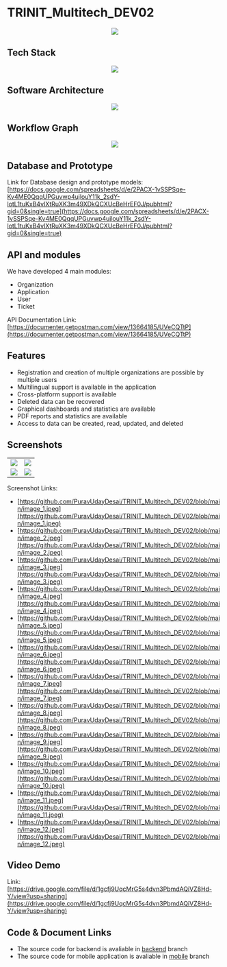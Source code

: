 # TRINIT_Multitech_DEV02
<p align="center">
  <img src="https://github.com/PuravUdayDesai/TRINIT_Multitech_DEV02/blob/main/bug%20bounty.jpeg" />
</p>

## Tech Stack

<p align="center">
  <img src="https://github.com/PuravUdayDesai/TRINIT_Multitech_DEV02/blob/main/tech_stack.png" />
</p>

## Software Architecture

<p align="center">
  <img src="https://github.com/PuravUdayDesai/TRINIT_Multitech_DEV02/blob/main/software_architecture.png" />
</p>

## Workflow Graph

<p align="center">
  <img src="https://github.com/PuravUdayDesai/TRINIT_Multitech_DEV02/blob/main/workflow.png" />
</p>

## Database and Prototype

Link for Database design and prototype models: [https://docs.google.com/spreadsheets/d/e/2PACX-1vSSPSqe-Kv4ME0QqqUPGuvwp4ujlouY11k_2sdY-lotL1tuKxB4vIXtRuXK3m49XDkQCXUcBeHrEF0J/pubhtml?gid=0&single=true](https://docs.google.com/spreadsheets/d/e/2PACX-1vSSPSqe-Kv4ME0QqqUPGuvwp4ujlouY11k_2sdY-lotL1tuKxB4vIXtRuXK3m49XDkQCXUcBeHrEF0J/pubhtml?gid=0&single=true)

## API and modules
We have developed 4 main modules:
- Organization
- Application
- User
- Ticket

API Documentation Link: [https://documenter.getpostman.com/view/13664185/UVeCQTtP](https://documenter.getpostman.com/view/13664185/UVeCQTtP)

## Features
- Registration and creation of multiple organizations are possible by multiple users
- Multilingual support is available in the application
- Cross-platform support is available
- Deleted data can be recovered
- Graphical dashboards and statistics are available
- PDF reports and statistics are available
- Access to data can be created, read, updated, and deleted

## Screenshots

<table>
  <tr>
    <td>
      <img src="https://github.com/PuravUdayDesai/TRINIT_Multitech_DEV02/blob/main/image_1.jpeg" />
    </td>
    <td>
      <img src="https://github.com/PuravUdayDesai/TRINIT_Multitech_DEV02/blob/main/image_5.jpeg" />
    </td>
  </tr>
   <tr>
    <td>
      <img src="https://github.com/PuravUdayDesai/TRINIT_Multitech_DEV02/blob/main/image_3.jpeg" />
    </td>
    <td>
      <img src="https://github.com/PuravUdayDesai/TRINIT_Multitech_DEV02/blob/main/image_10.jpeg" />
    </td>
  </tr>
</table>

Screenshot Links: 
- [https://github.com/PuravUdayDesai/TRINIT_Multitech_DEV02/blob/main/image_1.jpeg](https://github.com/PuravUdayDesai/TRINIT_Multitech_DEV02/blob/main/image_1.jpeg)
- [https://github.com/PuravUdayDesai/TRINIT_Multitech_DEV02/blob/main/image_2.jpeg](https://github.com/PuravUdayDesai/TRINIT_Multitech_DEV02/blob/main/image_2.jpeg)
- [https://github.com/PuravUdayDesai/TRINIT_Multitech_DEV02/blob/main/image_3.jpeg](https://github.com/PuravUdayDesai/TRINIT_Multitech_DEV02/blob/main/image_3.jpeg)
- [https://github.com/PuravUdayDesai/TRINIT_Multitech_DEV02/blob/main/image_4.jpeg](https://github.com/PuravUdayDesai/TRINIT_Multitech_DEV02/blob/main/image_4.jpeg)
- [https://github.com/PuravUdayDesai/TRINIT_Multitech_DEV02/blob/main/image_5.jpeg](https://github.com/PuravUdayDesai/TRINIT_Multitech_DEV02/blob/main/image_5.jpeg)
- [https://github.com/PuravUdayDesai/TRINIT_Multitech_DEV02/blob/main/image_6.jpeg](https://github.com/PuravUdayDesai/TRINIT_Multitech_DEV02/blob/main/image_6.jpeg)
- [https://github.com/PuravUdayDesai/TRINIT_Multitech_DEV02/blob/main/image_7.jpeg](https://github.com/PuravUdayDesai/TRINIT_Multitech_DEV02/blob/main/image_7.jpeg)
- [https://github.com/PuravUdayDesai/TRINIT_Multitech_DEV02/blob/main/image_8.jpeg](https://github.com/PuravUdayDesai/TRINIT_Multitech_DEV02/blob/main/image_8.jpeg)
- [https://github.com/PuravUdayDesai/TRINIT_Multitech_DEV02/blob/main/image_9.jpeg](https://github.com/PuravUdayDesai/TRINIT_Multitech_DEV02/blob/main/image_9.jpeg)
- [https://github.com/PuravUdayDesai/TRINIT_Multitech_DEV02/blob/main/image_10.jpeg](https://github.com/PuravUdayDesai/TRINIT_Multitech_DEV02/blob/main/image_10.jpeg)
- [https://github.com/PuravUdayDesai/TRINIT_Multitech_DEV02/blob/main/image_11.jpeg](https://github.com/PuravUdayDesai/TRINIT_Multitech_DEV02/blob/main/image_11.jpeg)
- [https://github.com/PuravUdayDesai/TRINIT_Multitech_DEV02/blob/main/image_12.jpeg](https://github.com/PuravUdayDesai/TRINIT_Multitech_DEV02/blob/main/image_12.jpeg)

## Video Demo
Link: [https://drive.google.com/file/d/1gcfj9UqcMrG5s4dvn3PbmdAQiVZ8Hd-Y/view?usp=sharing](https://drive.google.com/file/d/1gcfj9UqcMrG5s4dvn3PbmdAQiVZ8Hd-Y/view?usp=sharing)

## Code & Document Links

- The source code for backend is avaliable in [backend](https://github.com/PuravUdayDesai/TRINIT_Multitech_DEV02/tree/backend) branch
- The source code for mobile application is avaliable in [mobile](https://github.com/PuravUdayDesai/TRINIT_Multitech_DEV02/tree/mobile) branch
